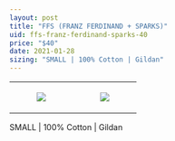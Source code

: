 ```yaml
---
layout: post
title: "FFS (FRANZ FERDINAND + SPARKS)"
uid: ffs-franz-ferdinand-sparks-40
price: "$40"
date: 2021-01-28
sizing: "SMALL | 100% Cotton | Gildan"
---
```




<table style="width:100%;"><tr><td style="vertical-align:top;">
      <figure class="tmblr-full" data-orig-height="2048" data-orig-width="1365" data-orig-src="https://concertshirts.netlify.app/shirts/0447/0447-01.jpg"><img src="https://64.media.tumblr.com/704d5b398fe4352c2d3cf3536c570748/ef5819c1adf49306-cb/s540x810/94a455a9484dc7c764faac26dbeb9d4c1b555e36.jpg" data-orig-height="2048" data-orig-width="1365" data-orig-src="https://concertshirts.netlify.app/shirts/0447/0447-01.jpg"/></figure></td>
    <td style="vertical-align:top;">
      <figure class="tmblr-full" data-orig-height="2048" data-orig-width="1365" data-orig-src="https://concertshirts.netlify.app/shirts/0447/0447-02.jpg"><img src="https://64.media.tumblr.com/a53aeec0bb2cdf62014999ac08a23439/ef5819c1adf49306-33/s540x810/ea716f310640cc08106fe851b978ca0ed3224c67.jpg" data-orig-height="2048" data-orig-width="1365" data-orig-src="https://concertshirts.netlify.app/shirts/0447/0447-02.jpg"/></figure></td>
  </tr></table><p>
  SMALL | 100% Cotton | Gildan
</p>
